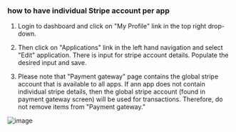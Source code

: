 ### how to have individual Stripe account per app

1. Login to dashboard and click on "My Profile" link in the top right drop-down.

2. Then click on "Applications" link in the left hand navigation and select "Edit" application. There is input for stripe account details. Populate the desired input and save.

3. Please note that "Payment gateway" page contains the global stripe account that is available to all apps. If ann app does not contain individual stripe details, then the global stripe account (found in payment gateway screen) will be used for transactions. Therefore, do not remove items from "Payment gateway."

![image](https://cloud.githubusercontent.com/assets/842068/12279519/a0793222-b955-11e5-9e9e-eaec3dd3b020.png)

